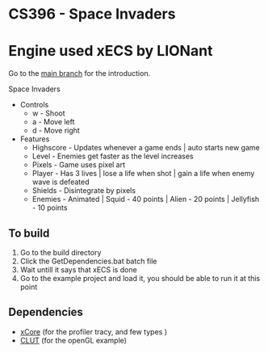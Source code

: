 # CS396 - Space Invaders

# Engine used xECS by LIONant
Go to the [main branch](https://github.com/LIONant-depot/xECS/tree/master) for the introduction.

Space Invaders
* Controls
  * w - Shoot
  * a - Move left
  * d - Move right
* Features
  * Highscore - Updates whenever a game ends | auto starts new game
  * Level - Enemies get faster as the level increases
  * Pixels - Game uses pixel art
  * Player - Has 3 lives | lose a life when shot | gain a life when enemy wave is defeated
  * Shields - Disintegrate by pixels
  * Enemies - Animated | Squid - 40 points | Alien - 20 points | Jellyfish - 10 points

## To build
1. Go to the build directory 
2. Click the GetDependencies.bat batch file
3. Wait untill it says that xECS is done
4. Go to the example project and load it, you should be able to run it at this point

## Dependencies
- [xCore](https://gitlab.com/LIONant/xcore) (for the profiler tracy, and few types )
- [CLUT](https://github.com/markkilgard/glut) (for the openGL example)

